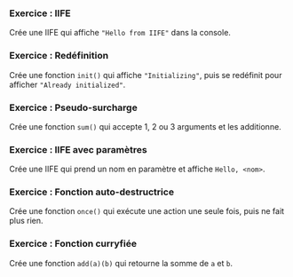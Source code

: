 ### Exercice : IIFE
Crée une IIFE qui affiche `"Hello from IIFE"` dans la console.

### Exercice : Redéfinition
Crée une fonction `init()` qui affiche `"Initializing"`, puis se redéfinit pour afficher `"Already initialized"`.

### Exercice : Pseudo-surcharge
Crée une fonction `sum()` qui accepte 1, 2 ou 3 arguments et les additionne.

### Exercice : IIFE avec paramètres
Crée une IIFE qui prend un nom en paramètre et affiche `Hello, <nom>`.

### Exercice : Fonction auto-destructrice
Crée une fonction `once()` qui exécute une action une seule fois, puis ne fait plus rien.

### Exercice : Fonction curryfiée
Crée une fonction `add(a)(b)` qui retourne la somme de `a` et `b`.